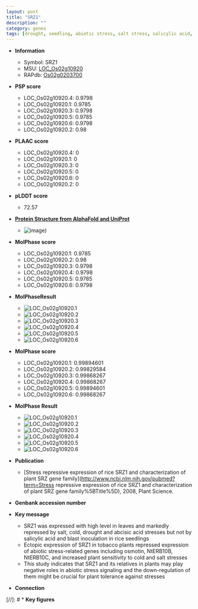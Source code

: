 ```yaml
---
layout: post
title: "SRZ1"
description: ""
category: genes
tags: [drought, seedling, abiotic stress, salt stress, salicylic acid, salt, blast]
---
```


* **Information**  
    + Symbol: SRZ1  
    + MSU: [LOC_Os02g10920](http://rice.plantbiology.msu.edu/cgi-bin/ORF_infopage.cgi?orf=LOC_Os02g10920)  
    + RAPdb: [Os02g0203700](http://rapdb.dna.affrc.go.jp/viewer/gbrowse_details/irgsp1?name=Os02g0203700)  

* **PSP score**  
    + LOC_Os02g10920.4: 0.9798 
    + LOC_Os02g10920.1: 0.9785 
    + LOC_Os02g10920.3: 0.9798 
    + LOC_Os02g10920.5: 0.9785 
    + LOC_Os02g10920.6: 0.9798 
    + LOC_Os02g10920.2: 0.98 

* **PLAAC score**  
    + LOC_Os02g10920.4: 0 
    + LOC_Os02g10920.1: 0 
    + LOC_Os02g10920.3: 0 
    + LOC_Os02g10920.5: 0 
    + LOC_Os02g10920.6: 0 
    + LOC_Os02g10920.2: 0 

* **pLDDT score**
    + 72.57

* **[Protein Structure from AlphaFold and UniProt](https://www.uniprot.org/uniprotkb/Q84U93/entry#structure)**
    + ![image](https://ricepsp.github.io/images/Q8/AF-Q84U93-F1.png))

* **MolPhase score**
    + LOC_Os02g10920.1: 0.9785
    + LOC_Os02g10920.2: 0.98
    + LOC_Os02g10920.3: 0.9798
    + LOC_Os02g10920.4: 0.9798
    + LOC_Os02g10920.5: 0.9785
    + LOC_Os02g10920.6: 0.9798

* **MolPhaseResult**
    + ![LOC_Os02g10920.1](https://ricepsp.github.io/pictures/LOC_Os02g/LOC_Os02g10920.1.png)
    + ![LOC_Os02g10920.2](https://ricepsp.github.io/pictures/LOC_Os02g/LOC_Os02g10920.2.png)
    + ![LOC_Os02g10920.3](https://ricepsp.github.io/pictures/LOC_Os02g/LOC_Os02g10920.3.png)
    + ![LOC_Os02g10920.4](https://ricepsp.github.io/pictures/LOC_Os02g/LOC_Os02g10920.4.png)
    + ![LOC_Os02g10920.5](https://ricepsp.github.io/pictures/LOC_Os02g/LOC_Os02g10920.5.png)
    + ![LOC_Os02g10920.6](https://ricepsp.github.io/pictures/LOC_Os02g/LOC_Os02g10920.6.png)

* **MolPhase score**
    + LOC_Os02g10920.1: 0.99894601
    + LOC_Os02g10920.2: 0.99829584
    + LOC_Os02g10920.3: 0.99868267
    + LOC_Os02g10920.4: 0.99868267
    + LOC_Os02g10920.5: 0.99894601
    + LOC_Os02g10920.6: 0.99868267

* **MolPhase Result**
    + ![LOC_Os02g10920.1](https://304243504.github.io/Pictures/LOC_Os02g/LOC_Os02g10920.1.png)
    + ![LOC_Os02g10920.2](https://304243504.github.io/Pictures/LOC_Os02g/LOC_Os02g10920.2.png)
    + ![LOC_Os02g10920.3](https://304243504.github.io/Pictures/LOC_Os02g/LOC_Os02g10920.3.png)
    + ![LOC_Os02g10920.4](https://304243504.github.io/Pictures/LOC_Os02g/LOC_Os02g10920.4.png)
    + ![LOC_Os02g10920.5](https://304243504.github.io/Pictures/LOC_Os02g/LOC_Os02g10920.5.png)
    + ![LOC_Os02g10920.6](https://304243504.github.io/Pictures/LOC_Os02g/LOC_Os02g10920.6.png)

* **Publication**  
    + [Stress repressive expression of rice SRZ1 and characterization of plant SRZ gene family](http://www.ncbi.nlm.nih.gov/pubmed?term=Stress repressive expression of rice SRZ1 and characterization of plant SRZ gene family%5BTitle%5D), 2008, Plant Science.

* **Genbank accession number**  

* **Key message**  
    + SRZ1 was expressed with high level in leaves and markedly repressed by salt, cold, drought and abcisic acid stresses but not by salicylic acid and blast inoculation in rice seedlings
    + Ectopic expression of SRZ1 in tobacco plants repressed expression of abiotic stress-related genes including osmotin, NtERB10B, NtERB10C, and increased plant sensitivity to cold and salt stresses
    + This study indicates that SRZ1 and its relatives in plants may play negative roles in abiotic stress signaling and the down-regulation of them might be crucial for plant tolerance against stresses

* **Connection**  

[//]: # * **Key figures**  



